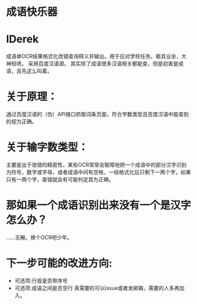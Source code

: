 # 成语快乐器
# IDerek
成语单OCR结果格式化改错查询释义并输出。用于应对学校任务。极其业余，大神轻喷。
采用百度汉语源。
其实除了成语很多汉语相关都能查，但是初衷是成语，且先这么叫着。
# 关于原理：
通过百度汉语的（伪）API接口抓取词条页面，符合字数类型且百度汉语中能查到的视为正确。
# 关于输字数类型：
主要是出于改错的精密性，某些OCR常常会智障地把一个成语中的部分汉字识别为符号，数字或字母，或者成语中间有空格，一经格式化后只剩下一两个字，如果只有一两个字，查错就会有可能判定其为正确。
# 那如果一个成语识别出来没有一个是汉字怎么办？
……无解。换个OCR吧少年。
# 下一步可能的改进方向:
- 可选项:行首是否带序号
- 可选项:成语之间是否空行
真需要的可以issue或者发邮箱，需要的人多再加入。
